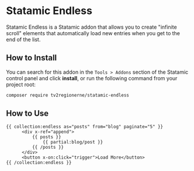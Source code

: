 # Statamic Endless

Statamic Endless is a Statamic addon that allows you to create "infinite scroll" elements that automatically load new entries when you get to the end of the list.

## How to Install

You can search for this addon in the `Tools > Addons` section of the Statamic control panel and click **install**, or run the following command from your project root:

``` bash
composer require tv2regionerne/statamic-endless
```

## How to Use

```antlers
{{ collection:endless as="posts" from="blog" paginate="5" }}
      <div x-ref="append">
          {{ posts }}
              {{ partial:blog/post }}
          {{ /posts }}
      </div>
      <button x-on:click="trigger">Load More</button>
{{ /collection:endless }}
```
